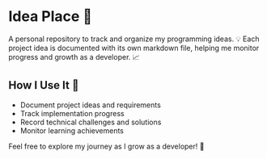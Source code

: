 # Idea Place 🚀

A personal repository to track and organize my programming ideas. 💡 Each project idea is documented with its own markdown file, helping me monitor progress and growth as a developer. 📈

## How I Use It 🔨

- Document project ideas and requirements
- Track implementation progress
- Record technical challenges and solutions
- Monitor learning achievements

Feel free to explore my journey as I grow as a developer! 🌱
